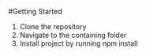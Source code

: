 #Getting Started

1. Clone the repository
2. Navigate to the containing folder
3. Install project by running npm install